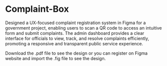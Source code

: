 # Complaint-Box
Designed a UX-focused complaint registration system in Figma for a government project, enabling users to scan a QR code to access an intuitive form and submit complaints. The admin dashboard provides a clear interface for officials to view, track, and resolve complaints efficiently, promoting a responsive and transparent public service experience.

Download the .pdf file to see the design or you can register on Figma website and import the .fig file to see the design.
